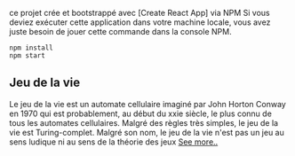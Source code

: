 ce  projet  crée et bootstrappé avec [Create React App] via NPM 
Si vous deviez exécuter cette application dans votre machine locale, vous avez juste besoin de jouer cette commande dans la console NPM.
```
npm install
npm start
```
## Jeu de la vie
Le jeu de la vie est un automate cellulaire imaginé par John Horton Conway en 1970 qui est probablement, au début du xxie siècle, le plus connu de tous les automates cellulaires. Malgré des règles très simples, le jeu de la vie est Turing-complet.
Malgré son nom, le jeu de la vie n'est pas un jeu au sens ludique ni au sens de la théorie des jeux
<a target="_blank" href="https://fr.wikipedia.org/wiki/Jeu_de_la_vie">See more..</a>
